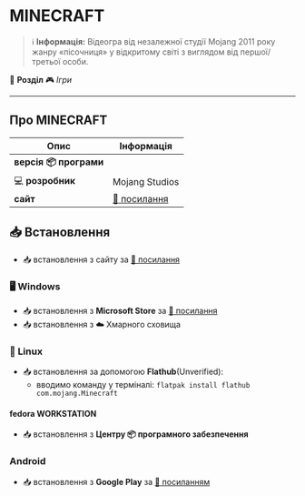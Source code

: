 # MINECRAFT


> :information_source: **Інформація:** Відеогра від незалежної студії Mojang 2011 року жанру «пісочниця» у відкритому світі з виглядом від першої/третьої особи.

:open_file_folder: **Розділ** :video_game: *Ігри*

---

## Про MINECRAFT

| Опис                          | Інформація |
|-------------------------------| --------------- |
| **версія :package: програми** |  |
| :computer: **розробник**      | Mojang Studios |
| **сайт**                      | [:link: посилання](https://www.minecraft.net/en-us) |

## :inbox_tray: Встановлення

- :inbox_tray: встановлення з сайту за [:link: посилання](https://www.minecraft.net/en-us/download)

### :desktop_computer: Windows

- :inbox_tray: встановлення з **Microsoft Store** за [:link: посилання](https://www.microsoft.com/uk-ua/p/minecraft-launcher/9PGW18NPBZV5?rtc=1&activetab=pivot:overviewtab)
- :inbox_tray: встановлення з :cloud: Хмарного сховища

### :penguin: Linux

- :inbox_tray: встановлення за допомогою **Flathub**(Unverified):
  - вводимо команду у терміналі: `flatpak install flathub com.mojang.Minecraft`

#### fedora WORKSTATION

- :inbox_tray: встановлення з **Центру :package: програмного забезпечення**

### Android

- :inbox_tray: встановлення з **Google Play** за [:link: посиланням](https://play.google.com/store/apps/details?id=com.mojang.minecraftpe)
